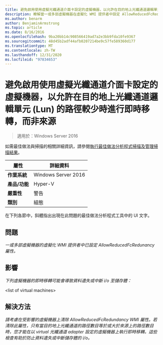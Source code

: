 ```yaml
---
title: 避免啟用使用虛擬光纖通道介面卡設定的虛擬機器，以允許在目的地上光纖通道邏輯單元 (Lun) 的路徑較少時進行即時移轉，而非來源
description: 瞭解當一或多部虛擬機器在虛擬化 WMI 提供者中設定 AllowReducedFcRedunancy 屬性時，該怎麼辦。
ms.author: benarm
author: BenjaminArmstrong
ms.topic: article
ms.date: 8/16/2016
ms.openlocfilehash: 9ba20bb14c908566419ad7a2e3bb9fda10fe9367
ms.sourcegitcommit: 48d45b2adf44afb0207214be9c57fe589360d177
ms.translationtype: MT
ms.contentlocale: zh-TW
ms.lasthandoff: 12/31/2020
ms.locfileid: "97834653"
---
```

# <a name="avoid-enabling-virtual-machines-configured-with-virtual-fibre-channel-adapters-to-allow-live-migrations-when-there-are-fewer-paths-to-fibre-channel-logical-units-luns-on-the-destination-than-on-the-source"></a>避免啟用使用虛擬光纖通道介面卡設定的虛擬機器，以允許在目的地上光纖通道邏輯單元 (Lun) 的路徑較少時進行即時移轉，而非來源

>適用於：Windows Server 2016

如需最佳做法與掃描的相關詳細資訊，請參閱[執行最佳做法分析程式掃描及管理掃描結果](https://go.microsoft.com/fwlink/p/?LinkID=223177)。

|屬性|詳細資料|
|-|-|
|**作業系統**|Windows Server 2016|
|**產品/功能**|Hyper-V|
|**嚴重性**|警告|
|**類別**|組態|

在下列各節中，斜體指出出現在此問題的最佳做法分析程式工具中的 UI 文字。

## <a name="issue"></a>**問題**
*一或多部虛擬機器的虛擬化 WMI 提供者中已設定 AllowReducedFcRedunancy 屬性。*

## <a name="impact"></a>**影響**
*下列虛擬機器的即時移轉可能會導致資料遺失或中斷 i/o 至儲存體：*

\<list of virtual machines>

## <a name="resolution"></a>**解決方法**
*請考慮在受影響的虛擬機器上清除 AllowReducedFcRedundancy WMI 屬性。若清除此屬性，只有當目的地上光纖通道的路徑數目等於或大於來源上的路徑數目時，您才能在以 virtual 光纖通道 adapter 設定的虛擬機器上執行即時移轉。這些檢查有助於防止資料遺失或中斷儲存體的 i/o。*